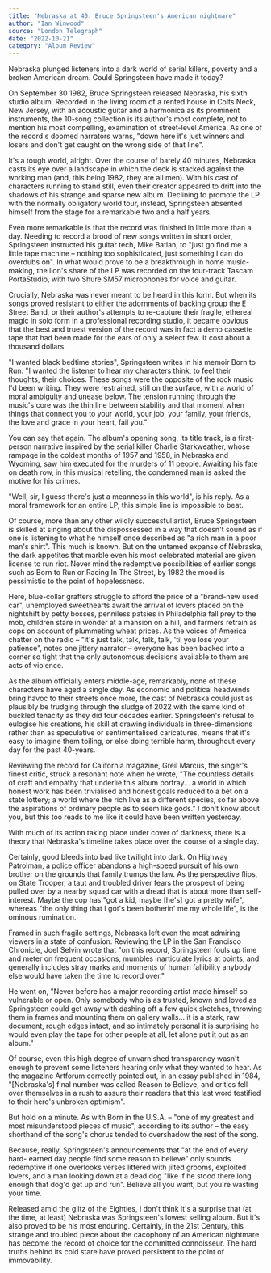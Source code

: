 ```yaml
---
title: "Nebraska at 40: Bruce Springsteen's American nightmare"
author: "Ian Winwood"
source: "London Telegraph"
date: "2022-10-21"
category: "Album Review"
---
```


Nebraska plunged listeners into a dark world of serial killers, poverty and a broken American dream. Could Springsteen have made it today?

On September 30 1982, Bruce Springsteen released Nebraska, his sixth studio album. Recorded in the living room of a rented house in Colts Neck, New Jersey, with an acoustic guitar and a harmonica as its prominent instruments, the 10-song collection is its author's most complete, not to mention his most compelling, examination of street-level America. As one of the record's doomed narrators warns, "down here it's just winners and losers and don't get caught on the wrong side of that line".

It's a tough world, alright. Over the course of barely 40 minutes, Nebraska casts its eye over a landscape in which the deck is stacked against the working man (and, this being 1982, they are all men). With his cast of characters running to stand still, even their creator appeared to drift into the shadows of his strange and sparse new album. Declining to promote the LP with the normally obligatory world tour, instead, Springsteen absented himself from the stage for a remarkable two and a half years.

Even more remarkable is that the record was finished in little more than a day. Needing to record a brood of new songs written in short order, Springsteen instructed his guitar tech, Mike Batlan, to "just go find me a little tape machine – nothing too sophisticated, just something I can do overdubs on". In what would prove to be a breakthrough in home music-making, the lion's share of the LP was recorded on the four-track Tascam PortaStudio, with two Shure SM57 microphones for voice and guitar.

Crucially, Nebraska was never meant to be heard in this form. But when its songs proved resistant to either the adornments of backing group the E Street Band, or their author's attempts to re-capture their fragile, ethereal magic in solo form in a professional recording studio, it became obvious that the best and truest version of the record was in fact a demo cassette tape that had been made for the ears of only a select few. It cost about a thousand dollars.

"I wanted black bedtime stories", Springsteen writes in his memoir Born to Run. "I wanted the listener to hear my characters think, to feel their thoughts, their choices. These songs were the opposite of the rock music I'd been writing. They were restrained, still on the surface, with a world of moral ambiguity and unease below. The tension running through the music's core was the thin line between stability and that moment when things that connect you to your world, your job, your family, your friends, the love and grace in your heart, fail you."

You can say that again. The album's opening song, its title track, is a first- person narrative inspired by the serial killer Charlie Starkweather, whose rampage in the coldest months of 1957 and 1958, in Nebraska and Wyoming, saw him executed for the murders of 11 people. Awaiting his fate on death row, in this musical retelling, the condemned man is asked the motive for his crimes.

"Well, sir, I guess there's just a meanness in this world", is his reply. As a moral framework for an entire LP, this simple line is impossible to beat.

Of course, more than any other wildly successful artist, Bruce Springsteen is skilled at singing about the dispossessed in a way that doesn't sound as if one is listening to what he himself once described as "a rich man in a poor man's shirt". This much is known. But on the untamed expanse of Nebraska, the dark appetites that marble even his most celebrated material are given license to run riot. Never mind the redemptive possibilities of earlier songs such as Born to Run or Racing In The Street, by 1982 the mood is pessimistic to the point of hopelessness.

Here, blue-collar grafters struggle to afford the price of a "brand-new used car", unemployed sweethearts await the arrival of lovers placed on the nightshift by petty bosses, penniless patsies in Philadelphia fall prey to the mob, children stare in wonder at a mansion on a hill, and farmers retrain as cops on account of plummeting wheat prices. As the voices of America chatter on the radio – "it's just talk, talk, talk, talk, 'til you lose your patience", notes one jittery narrator – everyone has been backed into a corner so tight that the only autonomous decisions available to them are acts of violence.

As the album officially enters middle-age, remarkably, none of these characters have aged a single day. As economic and political headwinds bring havoc to their streets once more, the cast of Nebraska could just as plausibly be trudging through the sludge of 2022 with the same kind of buckled tenacity as they did four decades earlier. Springsteen's refusal to eulogise his creations, his skill at drawing individuals in three-dimensions rather than as speculative or sentimentalised caricatures, means that it's easy to imagine them toiling, or else doing terrible harm, throughout every day for the past 40-years.

Reviewing the record for California magazine, Greil Marcus, the singer's finest critic, struck a resonant note when he wrote, "The countless details of craft and empathy that underlie this album portray... a world in which honest work has been trivialised and honest goals reduced to a bet on a state lottery; a world where the rich live as a different species, so far above the aspirations of ordinary people as to seem like gods." I don't know about you, but this too reads to me like it could have been written yesterday.

With much of its action taking place under cover of darkness, there is a theory that Nebraska's timeline takes place over the course of a single day.

Certainly, good bleeds into bad like twilight into dark. On Highway Patrolman, a police officer abandons a high-speed pursuit of his own brother on the grounds that family trumps the law. As the perspective flips, on State Trooper, a taut and troubled driver fears the prospect of being pulled over by a nearby squad car with a dread that is about more than self-interest. Maybe the cop has "got a kid, maybe [he's] got a pretty wife", whereas "the only thing that I got's been botherin' me my whole life", is the ominous rumination.

Framed in such fragile settings, Nebraska left even the most admiring viewers in a state of confusion. Reviewing the LP in the San Francisco Chronicle, Joel Selvin wrote that "on this record, Springsteen fouls up time and meter on frequent occasions, mumbles inarticulate lyrics at points, and generally includes stray marks and moments of human fallibility anybody else would have taken the time to record over."

He went on, "Never before has a major recording artist made himself so vulnerable or open. Only somebody who is as trusted, known and loved as Springsteen could get away with dashing off a few quick sketches, throwing them in frames and mounting them on gallery walls... it is a stark, raw document, rough edges intact, and so intimately personal it is surprising he would even play the tape for other people at all, let alone put it out as an album."

Of course, even this high degree of unvarnished transparency wasn't enough to prevent some listeners hearing only what they wanted to hear. As the magazine Artforum correctly pointed out, in an essay published in 1984, "[Nebraska's] final number was called Reason to Believe, and critics fell over themselves in a rush to assure their readers that this last word testified to their hero's unbroken optimism".

But hold on a minute. As with Born in the U.S.A. – "one of my greatest and most misunderstood pieces of music", according to its author – the easy shorthand of the song's chorus tended to overshadow the rest of the song.

Because, really, Springsteen's announcements that "at the end of every hard- earned day people find some reason to believe" only sounds redemptive if one overlooks verses littered with jilted grooms, exploited lovers, and a man looking down at a dead dog "like if he stood there long enough that dog'd get up and run". Believe all you want, but you're wasting your time.

Released amid the glitz of the Eighties, I don't think it's a surprise that (at the time, at least) Nebraska was Springsteen's lowest selling album. But it's also proved to be his most enduring. Certainly, in the 21st Century, this strange and troubled piece about the cacophony of an American nightmare has become the record of choice for the committed connoisseur. The hard truths behind its cold stare have proved persistent to the point of immovability.
